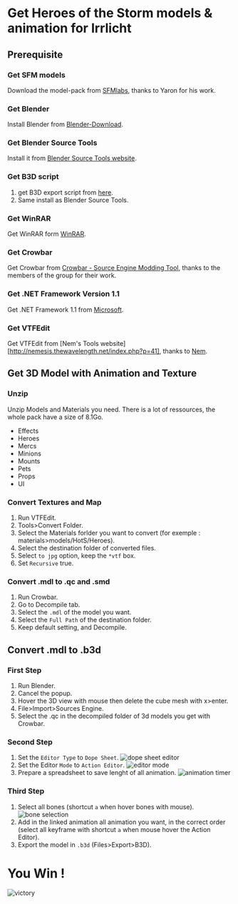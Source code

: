 # Get Heroes of the Storm models & animation for Irrlicht

## Prerequisite

### Get SFM models
Download the model-pack from [SFMlabs](https://sfmlab.com/item/503/), thanks to Yaron for his work.

### Get Blender
Install Blender from [Blender-Download](https://www.blender.org/download/).

### Get Blender Source Tools
Install it from [Blender Source Tools website](http://steamreview.org/BlenderSourceTools/).

### Get B3D script
1. get B3D export script from [here](http://www.rtsoft.com/forums/showthread.php?7509-Blender-B3D-2-6x-Export-script).
2. Same install as Blender Source Tools.

### Get WinRAR
Get WinRAR form [WinRAR](https://shop.win-rar.com/16/purl-shop-1984-1-n?x-source=31-buybutton-startpage).

### Get Crowbar
Get Crowbar from [Crowbar - Source Engine Modding Tool](http://steamcommunity.com/groups/CrowbarTool), thanks to the members of the group for their work.

### Get .NET Framework Version 1.1
Get .NET Framework 1.1 from [Microsoft](https://www.microsoft.com/fr-fr/download/details.aspx?id=26).

### Get VTFEdit
Get VTFEdit from [Nem's Tools website][http://nemesis.thewavelength.net/index.php?p=41], thanks to [Nem](http://nemesis.thewavelength.net/index.php?a=1).

## Get 3D Model with Animation and Texture

### Unzip
Unzip Models and Materials you need.
There is a lot of ressources, the whole pack have a size of 8.1Go.
- Effects
- Heroes
- Mercs
- Minions
- Mounts
- Pets
- Props
- UI

### Convert Textures and Map
1. Run VTFEdit.
2. Tools>Convert Folder.
3. Select the Materials forlder you want to convert (for exemple : materials>models/HotS/Heroes).
4. Select the destination folder of converted files.
5. Select `to jpg` option, keep the `*vtf` box.
6. Set `Recursive` true.

### Convert .mdl to .qc and .smd
1. Run Crowbar.
2. Go to Decompile tab.
3. Select the `.mdl` of the model you want.
4. Select the `Full Path` of the destination folder.
5. Keep default setting, and Decompile.

## Convert .mdl to .b3d

### First Step
1. Run Blender.
2. Cancel the popup.
3. Hover the 3D view with mouse then delete the cube mesh with x>enter.
4. File>Import>Sources Engine.
5. Select the .qc in the decompiled folder of 3d models you get with Crowbar.

### Second Step
1. Set the `Editor Type` to `Dope Sheet`.
![dope sheet editor](https://cloud.githubusercontent.com/assets/9381120/26372608/cf668cc0-3ffe-11e7-8b4f-7d09deeb0139.PNG)
2. Set the Editor `Mode` to `Action Editor`.
![editor mode](https://cloud.githubusercontent.com/assets/9381120/26372674/f911a4b0-3ffe-11e7-9578-4b7b74e81d8c.PNG)
3. Prepare a spreadsheet to save lenght of all animation.
![animation timer](https://cloud.githubusercontent.com/assets/9381120/26372676/f9136156-3ffe-11e7-9ecc-026369645884.PNG)

### Third Step
1. Select all bones (shortcut `a` when hover bones with mouse).
![bone selection](https://cloud.githubusercontent.com/assets/9381120/26372675/f9135c38-3ffe-11e7-8b5e-1d61f00792a7.PNG)
2. Add in the linked animation all animation you want, in the correct order (select all keyframe with shortcut `a` when mouse hover the Action Editor).
3. Export the model in `.b3d` (Files>Export>B3D).

# You Win !
![victory](https://cloud.githubusercontent.com/assets/9381120/26372677/f9139b8a-3ffe-11e7-8c9d-3fe81162a6f2.PNG)
